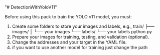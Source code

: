 "# DetectionWithYoloV11"

Before using this pack to train the YOLO v11 model, you must:
1. Create some folders to store your images and labels, e.g.,
train/
    ├── images/
    │    └── your images
    └── labels/
         └── your labels
python.py
3. Prepare your images for training, testing, and validation (optional).
4. Change the addresses and your target in the YAML file.
5. if you want to use another model for training just change the path 
